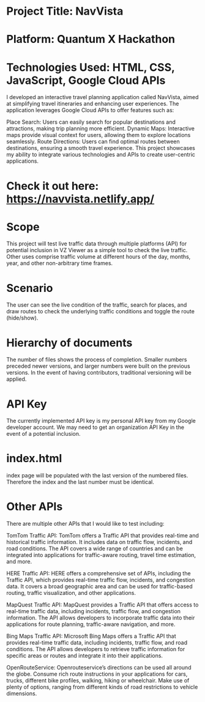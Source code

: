 # Project Title: NavVista
# Platform: Quantum X Hackathon
# Technologies Used: HTML, CSS, JavaScript, Google Cloud APIs

I developed an interactive travel planning application called NavVista, aimed at simplifying travel itineraries and enhancing user experiences. The application leverages Google Cloud APIs to offer features such as:

Place Search: Users can easily search for popular destinations and attractions, making trip planning more efficient.
Dynamic Maps: Interactive maps provide visual context for users, allowing them to explore locations seamlessly.
Route Directions: Users can find optimal routes between destinations, ensuring a smooth travel experience.
This project showcases my ability to integrate various technologies and APIs to create user-centric applications. 

# Check it out here: https://navvista.netlify.app/

# Scope
This project will test live traffic data through multiple platforms (API) for potential inclusion in VZ Viewer as a simple tool to check the live traffic.  Other uses comprise traffic volume at different hours of the day, months, year, and other non-arbitrary time frames. 
# Scenario
The user can see the live condition of the traffic, search for places, and draw routes to check the underlying traffic conditions and toggle the route (hide/show).

# Hierarchy of documents
The number of files shows the process of completion. Smaller numbers preceded newer versions, and larger numbers were built on the previous versions. In the event of having contributors, traditional versioning will be applied.

# API Key
The currently implemented API key is my personal API key from my Google developer account. We may need to get an organization API Key in the event of a potential inclusion.

# index.html
index page will be populated with the last version of the numbered files. Therefore the index and the last number must be identical.

# Other APIs

There are multiple other APIs that I would like to test including: 

TomTom Traffic API: TomTom offers a Traffic API that provides real-time and historical traffic information. It includes data on traffic flow, incidents, and road conditions. The API covers a wide range of countries and can be integrated into applications for traffic-aware routing, travel time estimation, and more.

HERE Traffic API: HERE offers a comprehensive set of APIs, including the Traffic API, which provides real-time traffic flow, incidents, and congestion data. It covers a broad geographic area and can be used for traffic-based routing, traffic visualization, and other applications.

MapQuest Traffic API: MapQuest provides a Traffic API that offers access to real-time traffic data, including incidents, traffic flow, and congestion information. The API allows developers to incorporate traffic data into their applications for route planning, traffic-aware navigation, and more.

Bing Maps Traffic API: Microsoft Bing Maps offers a Traffic API that provides real-time traffic data, including incidents, traffic flow, and road conditions. The API allows developers to retrieve traffic information for specific areas or routes and integrate it into their applications.

OpenRouteService: Openrouteservice’s directions can be used all around the globe. Consume rich route instructions in your applications for cars, trucks, different bike profiles, walking, hiking or wheelchair. Make use of plenty of options, ranging from different kinds of road restrictions to vehicle dimensions.
